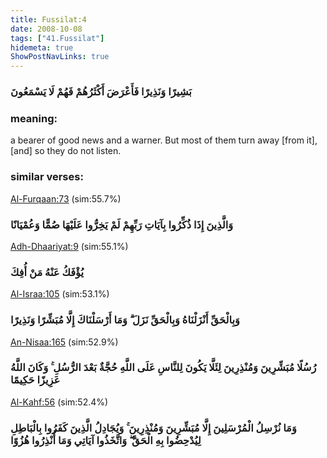 ```yaml
---
title: Fussilat:4
date: 2008-10-08
tags: ["41.Fussilat"]
hidemeta: true 
ShowPostNavLinks: true 
---
```

### بَشِيرًا وَنَذِيرًا فَأَعْرَضَ أَكْثَرُهُمْ فَهُمْ لَا يَسْمَعُونَ
### meaning: 
a bearer of good news and a warner. But most of them turn away [from it], [and] so they do not listen.
### similar verses: 

[Al-Furqaan:73](/25/73) (sim:55.7%)

### وَالَّذِينَ إِذَا ذُكِّرُوا بِآيَاتِ رَبِّهِمْ لَمْ يَخِرُّوا عَلَيْهَا صُمًّا وَعُمْيَانًا

[Adh-Dhaariyat:9](/51/9) (sim:55.1%)

### يُؤْفَكُ عَنْهُ مَنْ أُفِكَ

[Al-Israa:105](/17/105) (sim:53.1%)

### وَبِالْحَقِّ أَنْزَلْنَاهُ وَبِالْحَقِّ نَزَلَ ۗ وَمَا أَرْسَلْنَاكَ إِلَّا مُبَشِّرًا وَنَذِيرًا

[An-Nisaa:165](/4/165) (sim:52.9%)

### رُسُلًا مُبَشِّرِينَ وَمُنْذِرِينَ لِئَلَّا يَكُونَ لِلنَّاسِ عَلَى اللَّهِ حُجَّةٌ بَعْدَ الرُّسُلِ ۚ وَكَانَ اللَّهُ عَزِيزًا حَكِيمًا

[Al-Kahf:56](/18/56) (sim:52.4%)

### وَمَا نُرْسِلُ الْمُرْسَلِينَ إِلَّا مُبَشِّرِينَ وَمُنْذِرِينَ ۚ وَيُجَادِلُ الَّذِينَ كَفَرُوا بِالْبَاطِلِ لِيُدْحِضُوا بِهِ الْحَقَّ ۖ وَاتَّخَذُوا آيَاتِي وَمَا أُنْذِرُوا هُزُوًا
